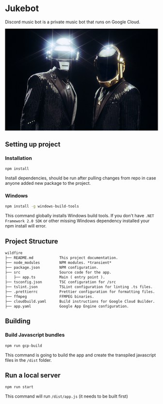 # Jukebot

Discord music bot is a private music bot that runs on Google Cloud.

![Robots](_assets/robots.jpg)

## Setting up project

### Installation

```bash
npm install
```

Install dependencies, should be run after pulling changes from repo in case anyone
added new package to the project.

### Windows

```bash
npm install -g windows-build-tools
```

This command globally installs Windows build tools.
If you don't have `.NET Framework 2.0 SDK` or other missing Windows dependency installed your npm install will error.

## Project Structure

```
wildfire
├── README.md            This project documentation.
├── node_modules         NPM modules. *transient*
├── package.json         NPM configuration.
├── src                  Source code for the app.
│   ├── app.ts           Main ( entry point ).
├── tsconfig.json        TSC configuration for /src
├── tslint.json          TSLint configuration for linting .ts files.
├── .prettierrc          Prettier configuration for formatting files.
├── ffmpeg               FFMPEG binaries.
├── cloudbuild.yaml      Build instructions for Google Cloud Builder.
├── app.yaml             Google App Engine configuration.
```

## Building

### Build Javascript bundles

```bash
npm run gcp-build
```

This command is going to build the app and create the transpiled javascript files in the `/dist` folder.

## Run a local server

```bash
npm run start
```

This command will run `/dist/app.js` (it needs to be built first)
